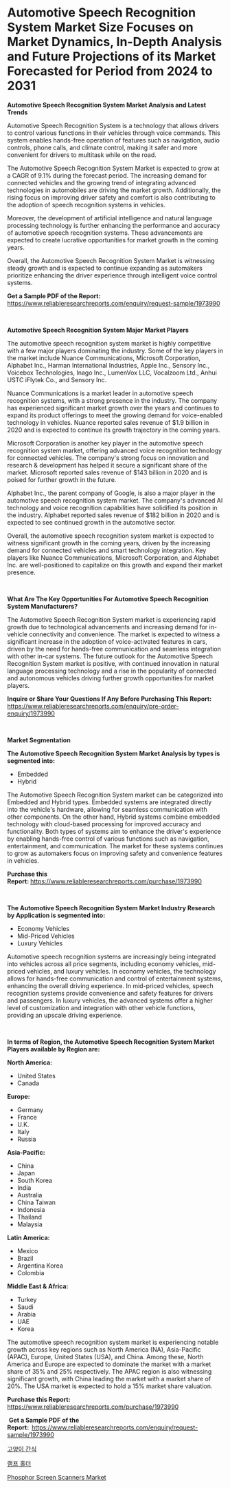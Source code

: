 <p><h1>Automotive Speech Recognition System Market Size Focuses on Market Dynamics, In-Depth Analysis and Future Projections of its Market Forecasted for Period from 2024 to 2031</h1></p><p><strong>Automotive Speech Recognition System Market Analysis and Latest Trends</strong></p>
<p><p>Automotive Speech Recognition System is a technology that allows drivers to control various functions in their vehicles through voice commands. This system enables hands-free operation of features such as navigation, audio controls, phone calls, and climate control, making it safer and more convenient for drivers to multitask while on the road.</p><p>The Automotive Speech Recognition System Market is expected to grow at a CAGR of 9.1% during the forecast period. The increasing demand for connected vehicles and the growing trend of integrating advanced technologies in automobiles are driving the market growth. Additionally, the rising focus on improving driver safety and comfort is also contributing to the adoption of speech recognition systems in vehicles. </p><p>Moreover, the development of artificial intelligence and natural language processing technology is further enhancing the performance and accuracy of automotive speech recognition systems. These advancements are expected to create lucrative opportunities for market growth in the coming years.</p><p>Overall, the Automotive Speech Recognition System Market is witnessing steady growth and is expected to continue expanding as automakers prioritize enhancing the driver experience through intelligent voice control systems.</p></p>
<p><strong>Get a Sample PDF of the Report:&nbsp;</strong> <a href="https://www.reliableresearchreports.com/enquiry/request-sample/1973990">https://www.reliableresearchreports.com/enquiry/request-sample/1973990</a></p>
<p>&nbsp;</p>
<p><strong>Automotive Speech Recognition System Major Market Players</strong></p>
<p><p>The automotive speech recognition system market is highly competitive with a few major players dominating the industry. Some of the key players in the market include Nuance Communications, Microsoft Corporation, Alphabet Inc., Harman International Industries, Apple Inc., Sensory Inc., Voicebox Technologies, Inago Inc., LumenVox LLC, Vocalzoom Ltd., Anhui USTC iFlytek Co., and Sensory Inc.</p><p>Nuance Communications is a market leader in automotive speech recognition systems, with a strong presence in the industry. The company has experienced significant market growth over the years and continues to expand its product offerings to meet the growing demand for voice-enabled technology in vehicles. Nuance reported sales revenue of $1.9 billion in 2020 and is expected to continue its growth trajectory in the coming years.</p><p>Microsoft Corporation is another key player in the automotive speech recognition system market, offering advanced voice recognition technology for connected vehicles. The company's strong focus on innovation and research & development has helped it secure a significant share of the market. Microsoft reported sales revenue of $143 billion in 2020 and is poised for further growth in the future.</p><p>Alphabet Inc., the parent company of Google, is also a major player in the automotive speech recognition system market. The company's advanced AI technology and voice recognition capabilities have solidified its position in the industry. Alphabet reported sales revenue of $182 billion in 2020 and is expected to see continued growth in the automotive sector.</p><p>Overall, the automotive speech recognition system market is expected to witness significant growth in the coming years, driven by the increasing demand for connected vehicles and smart technology integration. Key players like Nuance Communications, Microsoft Corporation, and Alphabet Inc. are well-positioned to capitalize on this growth and expand their market presence.</p></p>
<p>&nbsp;</p>
<p><strong>What Are The Key Opportunities For Automotive Speech Recognition System Manufacturers?</strong></p>
<p><p>The Automotive Speech Recognition System market is experiencing rapid growth due to technological advancements and increasing demand for in-vehicle connectivity and convenience. The market is expected to witness a significant increase in the adoption of voice-activated features in cars, driven by the need for hands-free communication and seamless integration with other in-car systems. The future outlook for the Automotive Speech Recognition System market is positive, with continued innovation in natural language processing technology and a rise in the popularity of connected and autonomous vehicles driving further growth opportunities for market players.</p></p>
<p><strong>Inquire or Share Your Questions If Any Before Purchasing This Report:</strong> <a href="https://www.reliableresearchreports.com/enquiry/pre-order-enquiry/1973990">https://www.reliableresearchreports.com/enquiry/pre-order-enquiry/1973990</a></p>
<p>&nbsp;</p>
<p><strong>Market Segmentation</strong></p>
<p><strong>The Automotive Speech Recognition System Market Analysis by types is segmented into:</strong></p>
<p><ul><li>Embedded</li><li>Hybrid</li></ul></p>
<p><p>The Automotive Speech Recognition System market can be categorized into Embedded and Hybrid types. Embedded systems are integrated directly into the vehicle's hardware, allowing for seamless communication with other components. On the other hand, Hybrid systems combine embedded technology with cloud-based processing for improved accuracy and functionality. Both types of systems aim to enhance the driver's experience by enabling hands-free control of various functions such as navigation, entertainment, and communication. The market for these systems continues to grow as automakers focus on improving safety and convenience features in vehicles.</p></p>
<p><strong>Purchase this Report:&nbsp;</strong><a href="https://www.reliableresearchreports.com/purchase/1973990">https://www.reliableresearchreports.com/purchase/1973990</a></p>
<p>&nbsp;</p>
<p><strong>The Automotive Speech Recognition System Market Industry Research by Application is segmented into:</strong></p>
<p><ul><li>Economy Vehicles</li><li>Mid-Priced Vehicles</li><li>Luxury Vehicles</li></ul></p>
<p><p>Automotive speech recognition systems are increasingly being integrated into vehicles across all price segments, including economy vehicles, mid-priced vehicles, and luxury vehicles. In economy vehicles, the technology allows for hands-free communication and control of entertainment systems, enhancing the overall driving experience. In mid-priced vehicles, speech recognition systems provide convenience and safety features for drivers and passengers. In luxury vehicles, the advanced systems offer a higher level of customization and integration with other vehicle functions, providing an upscale driving experience.</p></p>
<p>&nbsp;</p>
<p><strong>In terms of Region, the Automotive Speech Recognition System Market Players available by Region are:</strong></p>
<p>
    <p> <strong> North America: </strong>
        <ul>
            <li>United States</li>
            <li>Canada</li>
        </ul>
        </p> 
    <p> <strong> Europe: </strong>
        <ul>
            <li>Germany</li>
            <li>France</li>
            <li>U.K.</li>
            <li>Italy</li>
            <li>Russia</li>
        </ul>
        </p> 
    <p> <strong> Asia-Pacific: </strong>
        <ul>
            <li>China</li>
            <li>Japan</li>
            <li>South Korea</li>
            <li>India</li>
            <li>Australia</li>
            <li>China Taiwan</li>
            <li>Indonesia</li>
            <li>Thailand</li>
            <li>Malaysia</li>
        </ul>
        </p> 
    <p> <strong> Latin America: </strong>
        <ul>
            <li>Mexico</li>
            <li>Brazil</li>
            <li>Argentina Korea</li>
            <li>Colombia</li>
        </ul>
        </p> 
    <p> <strong> Middle East & Africa: </strong>
        <ul>
            <li>Turkey</li>
            <li>Saudi</li>
            <li>Arabia</li>
            <li>UAE</li>
            <li>Korea</li>
        </ul>
    </p>
    </p>
<p><p>The automotive speech recognition system market is experiencing notable growth across key regions such as North America (NA), Asia-Pacific (APAC), Europe, United States (USA), and China. Among these, North America and Europe are expected to dominate the market with a market share of 35% and 25% respectively. The APAC region is also witnessing significant growth, with China leading the market with a market share of 20%. The USA market is expected to hold a 15% market share valuation.</p></p>
<p><strong>Purchase this Report: </strong><a href="https://www.reliableresearchreports.com/purchase/1973990">https://www.reliableresearchreports.com/purchase/1973990</a></p>
<p>&nbsp;<strong>Get a Sample PDF of the Report:&nbsp;&nbsp;</strong><a href="https://www.reliableresearchreports.com/enquiry/request-sample/1973990">https://www.reliableresearchreports.com/enquiry/request-sample/1973990</a></p>
<p><strong></strong></p>
<p><p><a href="https://medium.com/@lucilehilll2023/%EA%B3%A0%EC%96%91%EC%9D%B4-%EA%B0%84%EC%8B%9D-%EC%8B%9C%EC%9E%A5-%EB%B3%B4%EA%B3%A0%EC%84%9C%EB%8A%94-%EC%9D%B4-%EC%8B%9C%EC%9E%A5%EC%9D%98-%EC%B5%9C%EC%8B%A0-%EB%8F%99%ED%96%A5%EA%B3%BC-%EC%84%B1%EC%9E%A5-%EA%B8%B0%ED%9A%8C%EB%A5%BC-%EB%B3%B4%EC%97%AC%EC%A4%8D%EB%8B%88%EB%8B%A4-03e96aa760e8">고양이 간식</a></p><p><a href="https://medium.com/@lucilehilll2023/%EB%9E%A8%ED%94%84%ED%99%80%EB%8D%94-%EC%8B%9C%EC%9E%A5-%ED%86%B5%EC%B0%B0-%EC%8B%9C%EC%9E%A5-%EB%8F%99%ED%96%A5-%EC%84%B1%EC%9E%A5-2024%EB%85%84%EB%B6%80%ED%84%B0-2031%EB%85%84%EA%B9%8C%EC%A7%80-%EC%98%88%EC%B8%A1%EB%90%9C-%EA%B2%83-ecbd803b2c90">램프 홀더</a></p><p><a href="https://view.publitas.com/reportprime-1/phosphor-screen-scanners-market-furnish-information-about-market-size-market-share-market-dynamics-and-projections-spanning-from-2023-to-2030/">Phosphor Screen Scanners Market</a></p></p>